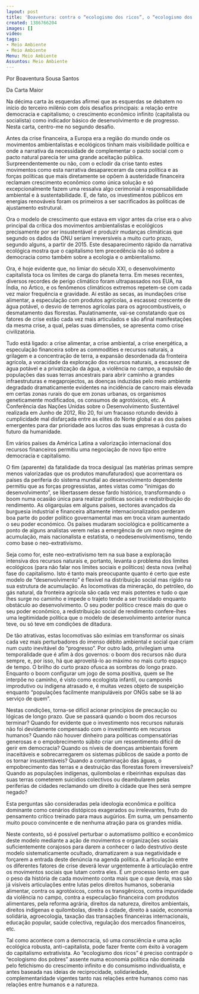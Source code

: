 ```yaml
---
layout: post
title: 'Boaventura: contra o “ecologismo dos ricos”, o “ecologismo dos pobres”'
created: 1386766204
images: []
video: 
tags:
- Meio Ambiente
- Meio Ambiente
Menu: Meio Ambiente
Assuntos: Meio Ambiente
---
```



Por Boaventura Sousa  Santos

Da Carta Maior

Na décima carta às esquerdas afirmei que as esquerdas se debatem no início do terceiro milênio com dois desafios principais: a relação entre democracia e capitalismo; o crescimento econômico infinito (capitalista ou socialista) como indicador básico de desenvolvimento e de progresso. Nesta carta, centro-me no segundo desafio.


Antes da crise financeira, a Europa era a região do mundo onde os movimentos ambientalistas e ecológicos tinham mais visibilidade política e onde a narrativa da necessidade de complementar o pacto social com o pacto natural parecia ter uma grande aceitação pública. Surpreendentemente ou não, com o eclodir da crise tanto estes movimentos como esta narrativa desapareceram da cena política e as forças políticas que mais diretamente se opõem à austeridade financeira reclamam crescimento econômico como única solução e só excepcionalmente fazem uma ressalva algo cerimonial à responsabilidade ambiental e à sustentabilidade. E, de fato, os investimentos públicos em energias renováveis foram os primeiros a ser sacrificados às politicas de ajustamento estrutural.


Ora o modelo de crescimento que estava em vigor antes da crise era o alvo principal da crítica dos movimentos ambientalistas e ecológicos precisamente por ser insustentável e produzir mudanças climáticas que segundo os dados da ONU seriam irreversíveis a muito curto prazo, segundo alguns, a partir de 2015. Este desaparecimento rápido da narrativa ecológica mostra que o capitalismo tem precedência não só sobre a democracia como também sobre a ecologia e o ambientalismo.


Ora, é hoje evidente que, no limiar do século XXI, o desenvolvimento capitalista toca os limites de carga do planeta terra. Em meses recentes, diversos recordes de perigo climático foram ultrapassados nos EUA, na Índia, no Ártico, e os fenômenos climáticos extremos repetem-se com cada vez maior frequência e gravidade. Aí estão as secas, as inundações crise alimentar, a especulação com produtos agrícolas, a escassez crescente de água potável, o desvio de terrenos agrícolas para os agrocombustíveis, o desmatamento das florestas. Paulatinamente, vai-se constatando que os fatores de crise estão cada vez mais articulados e são afinal manifestações da mesma crise, a qual, pelas suas dimensões, se apresenta como crise civilizatória.


Tudo está ligado: a crise alimentar, a crise ambiental, a crise energética, a especulação financeira sobre as commodities e recursos naturais, a grilagem e a concentração de terra, a expansão desordenada da fronteira agrícola, a voracidade da exploração dos recursos naturais, a escassez de água potável e a privatização da água, a violência no campo, a expulsão de populações das suas terras ancestrais para abrir caminho a grandes infraestruturas e megaprojectos, as doenças induzidas pelo meio ambiente degradado dramaticamente evidentes na incidência de cancro mais elevada em certas zonas rurais do que em zonas urbanas, os organismos geneticamente modificados, os consumos de agrotóxicos, etc. A Conferência das Nações Unidas sobre o Desenvolvimento Sustentável realizada em Junho de 2012, Rio 20, foi um fracasso rotundo devido à cumplicidade mal disfarçada entre as elites do Norte global e as dos países emergentes para dar prioridade aos lucros das suas empresas à custa do futuro da humanidade.


Em vários países da América Latina a valorização internacional dos recursos financeiros permitiu uma negociação de novo tipo entre democracia e capitalismo.


O fim (aparente) da fatalidade da troca desigual (as matérias primas sempre menos valorizadas que os produtos manufaturados) que acorrentara os países da periferia do sistema mundial ao desenvolvimento dependente permitiu que as forças progressistas, antes vistas como “inimigas do desenvolvimento”, se libertassem desse fardo histórico, transformando o boom numa ocasião única para realizar políticas sociais e redistribuição do rendimento. As oligarquias em alguns países, sectores avançados da burguesia industrial e financeira altamente internacionalizados perderam boa parte do poder político governamental mas em troca viram aumentado o seu poder económico. Os países mudaram sociológica e politicamente a ponto de alguns analistas verem nelas a emergência de um novo regime de acumulação, mais nacionalista e estatista, o neodesenvolvimentismo, tendo como base o neo-extrativismo.


Seja como for, este neo-extrativismo tem na sua base a exploração intensiva dos recursos naturais e, portanto, levanta o problema dos limites ecológicos (para não falar nos limites sociais e políticos) desta nova (velha) fase do capitalismo. Isto é tanto mais preocupante quanto é certo que este modelo de “desenvolvimento” é flexível na distribuição social mas rígido na sua estrutura de acumulação. As locomotivas da mineração, do petróleo, do gás natural, da fronteira agrícola são cada vez mais potentes e tudo o que lhes surge no caminho e impede o trajeto tende a ser trucidado enquanto obstáculo ao desenvolvimento. O seu poder político cresce mais do que o seu poder econômico, a redistribuição social de rendimento confere-lhes uma legitimidade política que o modelo de desenvolvimento anterior nunca teve, ou só teve em condições de ditadura.


De tão atrativas, estas locomotivas são exímias em transformar os sinais cada vez mais perturbadores do imenso débito ambiental e social que criam num custo inevitável do “progresso”. Por outro lado, privilegiam uma temporalidade que é afim à dos governos: o boom dos recursos não dura sempre, e, por isso, há que aproveitá-lo ao máximo no mais curto espaço de tempo. O brilho do curto prazo ofusca as sombras do longo prazo. Enquanto o boom configurar um jogo de soma positiva, quem se lhe interpõe no caminho, é visto como ecologista infantil, ou camponês improdutivo ou indígena atrasado e, é muitas vezes objeto de suspeição enquanto “populações facilmente manipuláveis por ONGs sabe se lá ao serviço de quem”.


Nestas condições, torna-se difícil acionar princípios de precaução ou lógicas de longo prazo. Que se passará quando o boom dos recursos terminar? Quando for evidente que o investimento nos recursos naturais não foi devidamente compensado com o investimento em recursos humanos? Quando não houver dinheiro para políticas compensatórias generosas e o empobrecimento súbito criar um ressentimento difícil de gerir em democracia? Quando os níveis de doenças ambientais forem inaceitáveis e sobrecarregarem os sistemas públicos de saúde a ponto de os tornar insustentáveis? Quando a contaminação das águas, o empobrecimento das terras e a destruição das florestas forem irreversíveis? Quando as populações indígenas, quilombolas e ribeirinhas expulsas das suas terras cometerem suicídios colectivos ou deambularem pelas periferias de cidades reclamando um direito à cidade que lhes será sempre negado?


Esta perguntas são consideradas pela ideologia econômica e política dominante como cenários distópicos exagerados ou irrelevantes, fruto do pensamento crítico treinado para maus augúrios. Em suma, um pensamento muito pouco convincente e de nenhuma atração para os grandes mídia.


Neste contexto, só é possível perturbar o automatismo político e econômico deste modelo mediante a ação de movimentos e organizações sociais suficientemente corajosos para darem a conhecer o lado destrutivo deste modelo sistematicamente ocultado, dramatizarem a sua negatividade e forçarem a entrada deste denúncia na agenda política. A articulação entre os diferentes fatores de crise deverá levar urgentemente à articulação entre os movimentos sociais que lutam contra eles. É um processo lento em que o peso da história de cada movimento conta mais que o que devia, mas são já visíveis articulações entre lutas pelos direitos humanos, soberania alimentar, contra os agrotóxicos, contra os transgênicos, contra impunidade da violência no campo, contra a especulação financeira com produtos alimentares, pela reforma agrária, direitos da natureza, direitos ambientais, direitos indígenas e quilombolas, direito à cidade, direito à saúde, economia solidária, agroecologia, taxação das transações financeiras internacionais, educação popular, saúde colectiva, regulação dos mercados financeiros, etc.


Tal como acontece com a democracia, só uma consciência e uma ação ecológica robusta, anti-capitalista, pode fazer frente com êxito à voragem do capitalismo extrativista. Ao “ecologismo dos ricos” é preciso contrapôr o “ecologismo dos pobres” assente numa economia política não dominada pelo fetichismo do crescimento infinito e do consumismo individualista, e antes baseada nas ideias de reciprocidade, solidariedade, complementaridade vigentes tanto nas relações entre humanos como nas relações entre humanos e a natureza.
 
